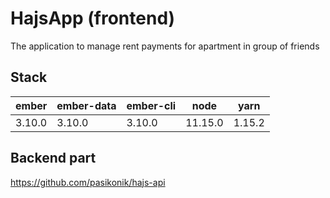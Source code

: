 # HajsApp (frontend)

The application to manage rent payments for apartment in group of friends  

## Stack

| ember | ember-data | ember-cli | node    | yarn   |
|-------|------------|-----------|---------|--------|
| 3.10.0 | 3.10.0      | 3.10.0     | 11.15.0 | 1.15.2 |

## Backend part

https://github.com/pasikonik/hajs-api
